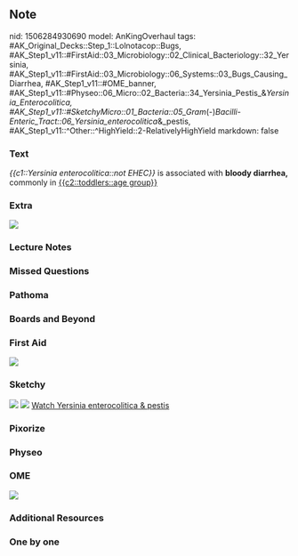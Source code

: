 ## Note
nid: 1506284930690
model: AnKingOverhaul
tags: #AK_Original_Decks::Step_1::Lolnotacop::Bugs, #AK_Step1_v11::#FirstAid::03_Microbiology::02_Clinical_Bacteriology::32_Yersinia, #AK_Step1_v11::#FirstAid::03_Microbiology::06_Systems::03_Bugs_Causing_Diarrhea, #AK_Step1_v11::#OME_banner, #AK_Step1_v11::#Physeo::06_Micro::02_Bacteria::34_Yersinia_Pestis_&_Yersinia_Enterocolitica, #AK_Step1_v11::#SketchyMicro::01_Bacteria::05_Gram_(-)_Bacilli_-_Enteric_Tract::06_Yersinia_enterocolitica_&_pestis, #AK_Step1_v11::^Other::^HighYield::2-RelativelyHighYield
markdown: false

### Text
<i>{{c1::Yersinia enterocolitica::not EHEC}}</i> is associated with
<b>bloody diarrhea,</b> commonly in <u>{{c2::toddlers::age
group}}</u>

### Extra
<img src="paste-53171695124840.jpg">

### Lecture Notes


### Missed Questions


### Pathoma


### Boards and Beyond


### First Aid
<img src="tmpdcuwk2uu.png">

### Sketchy
<img src="paste-44006234914817.jpg"> <img src=
"Screen%20Shot%202019-10-28%20at%208.05.44%20AM.png"> <a href=
"https://dashboard.sketchy.com/study/medical/courses/medical-microbiology/units/medical-microbiology-bacteria/videos/medical-microbiology-bacteria-gram-negative-bacilli-enteric-tract-yersinia-enterocolitica-and-pestis?utm_source=anki&utm_medium=partnership&utm_campaign=february_update&utm_content=medical">
Watch Yersinia enterocolitica & pestis</a>

### Pixorize


### Physeo


### OME
<div class="ome-widget">
  <a href="https://onlinemeded.org?ref=anki"><img src=
  "_OME_AnkiFlashcards_General_3.png"></a>
</div>

### Additional Resources


### One by one

